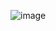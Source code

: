 ![image](https://user-images.githubusercontent.com/94868790/147196636-46d8053b-6008-4705-a867-6443c3ece005.png)
